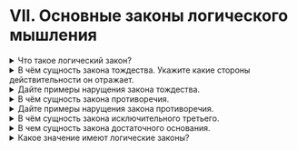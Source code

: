 # VII. Основные законы логического мышления

<details>
  <summary>Что такое логический закон?</summary>

  Закон выражающий коренную черту мышления.

</details>

<details>
  <summary>В чём сущность закона тождества. Укажите какие стороны действительности он отражает.</summary>
</details>

<details>
  <summary>Дайте примеры нарущения закона тождества.</summary>
</details>

<details>
  <summary>В чём сущность закона противоречия.</summary>
</details>

<details>
  <summary>Дайте примеры нарущения закона противоречия.</summary>
</details>

<details>
  <summary>В чём сущность закона исключительного третьего.</summary>
</details>

<details>
  <summary>В чем сущность закона достаточного основания.</summary>
</details>

<details>
  <summary>Какое значение имеют логические законы?</summary>
</details>
